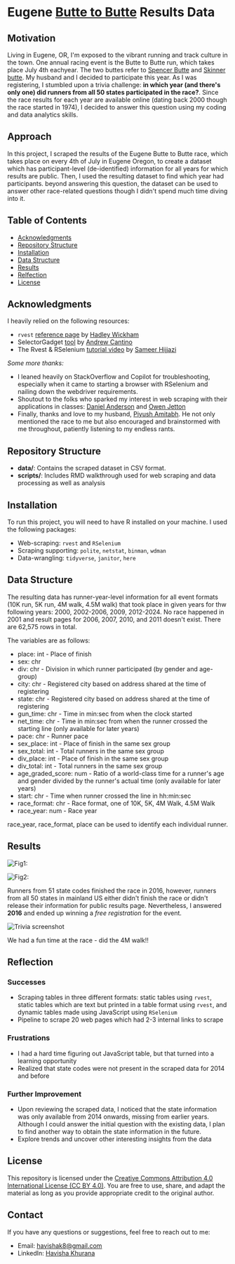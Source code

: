 # Eugene [Butte to Butte](https://buttetobutte.com/) Results Data

## Motivation

Living in Eugene, OR, I'm exposed to the vibrant running and track culture in the town. One annual racing event is the Butte to Butte run, which takes place July 4th eachyear. The two buttes refer to [Spencer Butte](https://en.wikipedia.org/wiki/Spencer_Butte) and [Skinner butte](https://en.wikipedia.org/wiki/Skinner_Butte). My husband and I decided to participate this year. As I was registering, I stumbled upon a trivia challenge: **in which year (and there's only one) did runners from all 50 states participated in the race?**. Since the race results for each year are available online (dating back 2000 though the race started in 1974), I decided to answer this question using my coding and data analytics skills.  

## Approach

In this project, I scraped the results of the Eugene Butte to Butte race, which takes place on every 4th of July in Eugene Oregon, to create a dataset which has participant-level (de-identified) information for all years for which results are public. Then, I used the resulting dataset to find which  year had participants. beyond answering this question, the dataset can be used to answer other race-related questions though I didn't spend much time diving into it.

## Table of Contents

- [Acknowledgments](#acknowledgments)
- [Repository Structure](#repository-structure)
- [Installation](#installation)
- [Data Structure](#data-structure)
- [Results](#results)
- [Relfection](#reflection)
- [License](#license)


## Acknowledgments

I heavily relied on the following resources:

- `rvest` [reference page](https://rvest.tidyverse.org/) by [Hadley Wickham](https://hadley.nz/) 
- SelectorGadget [tool](https://selectorgadget.com/) by [Andrew Cantino](https://github.com/cantino)
- The Rvest & RSelenium [tutorial video](https://www.youtube.com/watch?v=Dkm1d4uMp34) by [Sameer Hijjazi](https://www.youtube.com/@SamerHijjazi)

*Some more thanks:*

- I leaned heavily on StackOverflow and Copilot for troubleshooting, especially when it came to starting a browser with RSelenium and nailing down the webdriver requirements.
- Shoutout to the folks who sparked my interest in web scraping with their applications in classes: [Daniel Anderson](https://github.com/datalorax) and [Owen Jetton](https://cas.uoregon.edu/directory/social-sciences/all/ojetton)
- Finally, thanks and love to my husband, [Piyush Amitabh](https://github.com/pamitabh). He not only mentioned the race to me but also encouraged and brainstormed with me throughout, patiently listening to my endless rants.

## Repository Structure

- **data/**: Contains the scraped dataset in CSV format.
- **scripts/**: Includes RMD walkthrough used for web scraping and data processing as well as analysis


## Installation

To run this project, you will need to have R installed on your machine. I used the following packages: 

- Web-scraping: `rvest` and `RSelenium`
- Scraping supporting: `polite`, `netstat`, `binman`, `wdman`
- Data-wrangling: `tidyverse`, `janitor`, `here`

## Data Structure

The resulting data has runner-year-level information for all event formats (10K run, 5K run, 4M walk, 4.5M walk) that took place in given years for thw following years: 2000, 2002-2006, 2009, 2012-2024. No race happened in 2001 and result pages for 2006, 2007, 2010, and 2011 doesn't exist. There are 62,575 rows in total.

The variables are as follows:
- place: int - Place of finish
- sex: chr 
- div: chr - Division in which runner participated (by gender and age-group)
- city: chr - Registered city based on address shared at the time of registering
- state: chr - Registered city based on address shared at the time of registering
- gun_time: chr - Time in min:sec from when the clock started
- net_time: chr - Time in min:sec from when the runner crossed the starting line (only available for later years)
- pace: chr - Runner pace
- sex_place: int - Place of finish in the same sex group
- sex_total: int - Total runners in the same sex group
- div_place: int - Place of finish in the same sex group
- div_total: int - Total runners in the same sex group
- age_graded_score: num - Ratio of a world-class time for a runner's age and gender divided by the runner's actual time (only available for later years)
- start: chr - Time when runner crossed the line in hh:min:sec
- race_format: chr - Race format, one of 10K, 5K, 4M Walk, 4.5M Walk
- race_year: num - Race year

race_year, race_format, place can be used to identify each individual runner.

## Results

![Fig1:](images/state_codes_year.jpeg)

![Fig2:](images/state_year.jpeg)

Runners from 51 state codes finished the race in 2016, however, runners from all 50 states in mainland US either didn't finish the race or didn't release their information for public results page. Nevertheless, I answered **2016** and ended up winning a *free registration* for the event.

![Trivia screenshot](images/winning_screenshot.jpg)

We had a fun time at the race - did the 4M walk!!

## Reflection 

### Successes

- Scraping tables in three different formats: static tables using `rvest`, static tables which are text but printed in a table format using `rvest`, and dynamic tables made using JavaScript using `RSelenium`
- Pipeline to scrape 20 web pages which had 2-3 internal links to scrape

### Frustrations

- I had a hard time figuring out JavaScript table, but that turned into a learning opportunity
- Realized that state codes were not present in the scraped data for 2014 and before

### Further Improvement

- Upon reviewing the scraped data, I noticed that the state information was only available from 2014 onwards, missing from earlier years. Although I could answer the initial question with the existing data, I plan to find another way to obtain the state information in the future.
- Explore trends and uncover other interesting insights from the data

## License

This repository is licensed under the [Creative Commons Attribution 4.0 International License (CC BY 4.0)](https://creativecommons.org/licenses/by/4.0/). You are free to use, share, and adapt the material as long as you provide appropriate credit to the original author.

## Contact

If you have any questions or suggestions, feel free to reach out to me:

- Email: havishak8@gmail.com
- LinkedIn: [Havisha Khurana](linkedin.com/in/havisha-khurana/)

